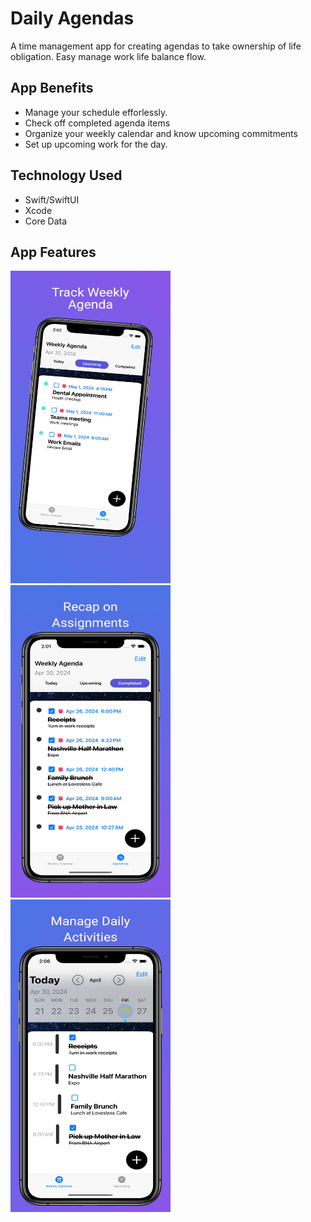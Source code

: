 
# Daily Agendas

A time management app for creating agendas to take ownership of life obligation. Easy manage work life balance flow. 

## App Benefits
- Manage your schedule efforlessly.
- Check off completed agenda items
- Organize your weekly calendar and know upcoming commitments
- Set up upcoming work for the day. 

## Technology Used
- Swift/SwiftUI
- Xcode
- Core Data

##  App Features

<a ><img src="https://github.com/mitsumoristudio/DailyActivities-/blob/7367715a5744c8f9c1d23e4a220bc41257b7985e/Apple%20iPhone%2011%20Pro-2.png" width= "256" height = "500" /></a>
<a ><img src="https://github.com/mitsumoristudio/DailyActivities-/blob/1c80512aabfb5f283de14d910c1de511f68b4813/Apple%20iPhone%2011%20Pro-3.png" width= "256" height = "500" /></a>
<a ><img src="https://github.com/mitsumoristudio/DailyActivities-/blob/ec0578220a5391e4fa13dc441da600ca93b78086/Apple%20iPhone%2011%20Pro.png" width= "256" height = "500" /></a>


